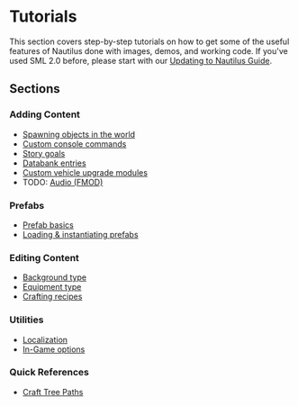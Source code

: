 # Tutorials

This section covers step-by-step tutorials on how to get some of the useful features of Nautilus done with images, demos, and working code. If you've used SML 2.0 before, please start with our [Updating to Nautilus Guide](../guides/sml2-to-nautilus.md).  

## Sections

### Adding Content
* [Spawning objects in the world](spawns.md)  
* [Custom console commands](console-commands.md)
* [Story goals](story-goals.md)
* [Databank entries](databank-entries.md)
* [Custom vehicle upgrade modules](vehicle-module.md)
* TODO: [Audio (FMOD)](https://www.youtube.com/watch?v=dQw4w9WgXcQ)

### Prefabs
* [Prefab basics](prefabs-overview.md)
* [Loading & instantiating prefabs](loading-and-instantiating-prefabs.md)

### Editing Content
* [Background type](background-type.md)
* [Equipment type](equipment-type.md)
* [Crafting recipes](crafting-recipes.md)


### Utilities
* [Localization](localization.md)
* [In-Game options](options.md)


### Quick References
* [Craft Tree Paths](craft-tree-paths.md)
